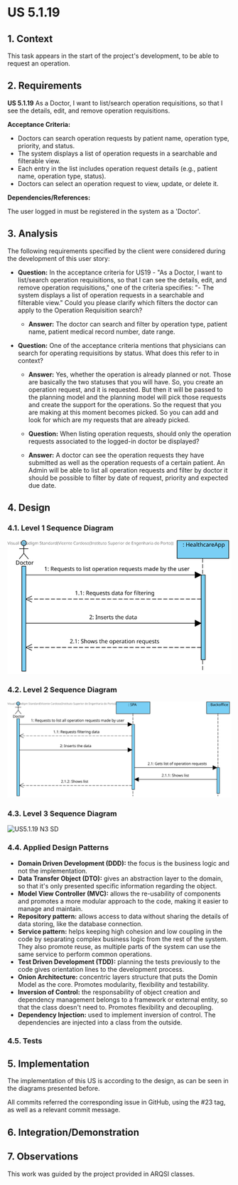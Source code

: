 # US 5.1.19

## 1. Context

This task appears in the start of the project's development, to be able to request an operation.


## 2. Requirements

**US 5.1.19** As a Doctor, I want to list/search operation requisitions, so that I see the details,
edit, and remove operation requisitions.

**Acceptance Criteria:**

- Doctors can search operation requests by patient name, operation type, priority, and status.
- The system displays a list of operation requests in a searchable and filterable view.
- Each entry in the list includes operation request details (e.g., patient name, operation type,
status).
- Doctors can select an operation request to view, update, or delete it.

**Dependencies/References:**

The user logged in must be registered in the system as a 'Doctor'.

## 3. Analysis

The following requirements specified by the client were considered during the development of this user story:

- **Question:** In the acceptance criteria for US19 - "As a Doctor, I want to list/search operation requisitions, so that I can see the details, edit, and remove operation requisitions," one of the criteria specifies: "- The system displays a list of operation requests in a searchable and filterable view."
Could you please clarify which filters the doctor can apply to the Operation Requisition search?
  - **Answer:** The doctor can search and filter by operation type, patient name, patient medical record number, date range.

- **Question:** One of the acceptance criteria mentions that physicians can search for operating requisitions by status.
What does this refer to in context?
  - **Answer:** Yes, whether the operation is already planned or not. Those are basically the two statuses that you will have. So, you create an operation request, and it is requested. But then it will be passed to the planning model and the planning model will pick those requests and create the support for the operations. So the request that you are making at this moment becomes picked. So you can add and look for which are my requests that are already picked.

  - **Question:** When listing operation requests, should only the operation requests associated to the logged-in doctor be displayed?
  - **Answer:** A doctor can see the operation requests they have submitted as well as the operation requests of a certain patient.
An Admin will be able to list all operation requests and filter by doctor
it should be possible to filter by date of request, priority and expected due date.

## 4. Design



### 4.1. Level 1 Sequence Diagram

![US5.1.19 N1 SD](US5.1.19%20N1%20SD.svg)

### 4.2. Level 2 Sequence Diagram

![US5.1.19 N2 SD](US5.1.19%20N2%20SD.svg)

### 4.3. Level 3 Sequence Diagram

![US5.1.19 N3 SD](US5.1.19%20N3%20SD.svg)

### 4.4. Applied Design Patterns

- **Domain Driven Development (DDD):** the focus is the business logic and not the implementation.
- **Data Transfer Object (DTO):** gives an abstraction layer to the domain, so that it's only presented specific information regarding the object.
- **Model View Controller (MVC):** allows the re-usability of components and promotes a more modular approach to the code, making it easier to manage and maintain.
- **Repository pattern:** allows access to data without sharing the details of data storing, like the database connection.
- **Service pattern:** helps keeping high cohesion and low coupling in the code by separating complex business logic from the rest of the system. They also promote reuse, as multiple parts of the system can use the same service to perform common operations.
- **Test Driven Development (TDD):** planning the tests previously to the code gives orientation lines to the development process.
- **Onion Architecture:** concentric layers structure that puts the Domin Model as the core. Promotes modularity, flexibility and testability.
- **Inversion of Control:** the responsability of object creation and dependency management belongs to a framework or external entity, so that the class doesn't need to. Promotes flexibility and decoupling.
- **Dependency Injection:** used to implement inversion of control. The dependencies are injected into a class from the outside.


### 4.5. Tests




## 5. Implementation

The implementation of this US is according to the design, as can be seen in the diagrams presented before.

All commits referred the corresponding issue in GitHub, using the #23 tag, as well as a relevant commit message.


## 6. Integration/Demonstration


## 7. Observations

This work was guided by the project provided in ARQSI classes.